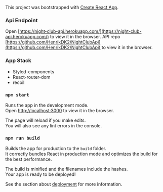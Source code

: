 This project was bootstrapped with [Create React App](https://github.com/facebook/create-react-app).

### Api Endpoint

Open [https://night-club-api.herokuapp.com/](https://night-club-api.herokuapp.com/) to view it in the browser.
API repo [https://github.com/HenrikDK2/NightClubApi](https://github.com/HenrikDK2/NightClubApi) to view it in the browser.

### App Stack

- Styled-components
- React-router-dom
- recoil

### `npm start`

Runs the app in the development mode.<br />
Open [http://localhost:3000](http://localhost:3000) to view it in the browser.

The page will reload if you make edits.<br />
You will also see any lint errors in the console.

### `npm run build`

Builds the app for production to the `build` folder.<br />
It correctly bundles React in production mode and optimizes the build for the best performance.

The build is minified and the filenames include the hashes.<br />
Your app is ready to be deployed!

See the section about [deployment](https://facebook.github.io/create-react-app/docs/deployment) for more information.
